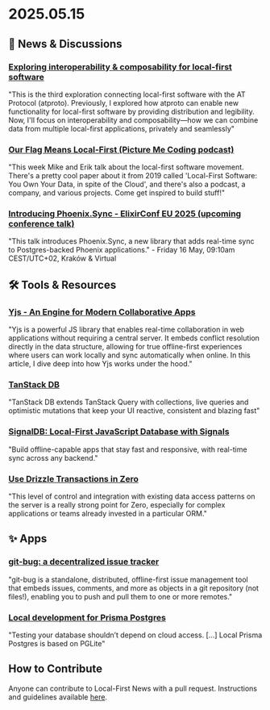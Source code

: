 # 2025.05.15

## 📰 News & Discussions

### [Exploring interoperability & composability for local-first software](https://whtwnd.com/grjte.sh/3lne2va62nc2y)
"This is the third exploration connecting local-first software with the AT Protocol (atproto). Previously, I explored how atproto can enable new functionality for local-first software by providing distribution and legibility. Now, I'll focus on interoperability and composability—how we can combine data from multiple local-first applications, privately and seamlessly"

### [Our Flag Means Local-First (Picture Me Coding podcast)](https://www.picturemecoding.com/2222783/episodes/17139738-our-flag-means-local-first)
"This week Mike and Erik talk about the local-first software movement. There's a pretty cool paper about it from 2019 called 'Local-First Software: You Own Your Data, in spite of the Cloud', and there's also a podcast, a company, and various projects. Come get inspired to build stuff!"

### [Introducing Phoenix.Sync - ElixirConf EU 2025 (upcoming conference talk)](https://www.elixirconf.eu/keynotes/keynote-phoenix-sync-with-electricsql/)
"This talk introduces Phoenix.Sync, a new library that adds real-time sync to Postgres-backed Phoenix applications." - Friday 16 May, 09:10am CEST/UTC+02, Kraków & Virtual


## 🛠️ Tools & Resources

### [Yjs - An Engine for Modern Collaborative Apps](https://mr19.xyz/blog/understanding-yjs/)
"Yjs is a powerful JS library that enables real-time collaboration in web applications without requiring a central server. It embeds conflict resolution directly in the data structure, allowing for true offline-first experiences where users can work locally and sync automatically when online. In this article, I dive deep into how Yjs works under the hood."

### [TanStack DB](https://github.com/TanStack/db)
"TanStack DB extends TanStack Query with collections, live queries and optimistic mutations that keep your UI reactive, consistent and blazing fast"

### [SignalDB: Local-First JavaScript Database with Signals](https://signaldb.js.org/)
"Build offline-capable apps that stay fast and responsive, with real-time sync across any backend."

### [Use Drizzle Transactions in Zero](https://www.solberg.is/zero-custom-db-connection)
"This level of control and integration with existing data access patterns on the server is a really strong point for Zero, especially for complex applications or teams already invested in a particular ORM."


## ✨ Apps

### [git-bug: a decentralized issue tracker](https://github.com/git-bug/git-bug)
"git-bug is a standalone, distributed, offline-first issue management tool that embeds issues, comments, and more as objects in a git repository (not files!), enabling you to push and pull them to one or more remotes."

### [Local development for Prisma Postgres](https://www.prisma.io/blog/prisma-6-8-0-release)
"Testing your database shouldn’t depend on cloud access. [...] Local Prisma Postgres is based on PGLite"


## How to Contribute
Anyone can contribute to Local-First News with a pull request. Instructions and guidelines available [here](https://github.com/localfirstnews/localfirstnews).
